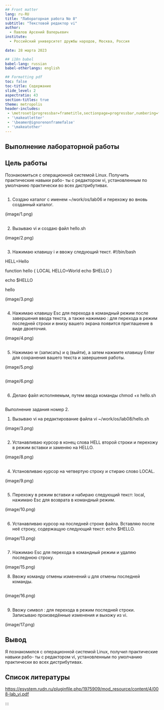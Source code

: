 ```yaml
---
## Front matter
lang: ru-RU
title: "Лабораторная работа No 8"
subtitle: "Текстовой редактор vi"
author:
  - Павлов Арсений Валерьевич
institute:
  - Российский университет дружбы народов, Москва, Россия
 
date: 28 марта 2023

## i18n babel
babel-lang: russian
babel-otherlangs: english

## Formatting pdf
toc: false
toc-title: Содержание
slide_level: 2
aspectratio: 43
section-titles: true
theme: metropolis
header-includes:
 - \metroset{progressbar=frametitle,sectionpage=progressbar,numbering=fraction}
 - '\makeatletter'
 - '\beamer@ignorenonframefalse'
 - '\makeatother'
---
```


## Выполнение лабораторной работы
## Цель работы

Познакомиться с операционной системой Linux. Получить практические навыки рабо-
ты с редактором vi, установленным по умолчанию практически во всех дистрибутивах.

##

1. Создаю каталог с именем ~/work/os/lab06 и перехожу во вновь созданный каталог.

(image/1.png)

##

2. Вызываю vi и создаю файл hello.sh

(image/2.png)

##

3. Нажимаю клавишу i и ввожу следующий текст.
#!/bin/bash

HELL=Hello

function hello {
	LOCAL HELLO=World
	echo $HELLO	
}

echo $HELLO

hello

(image/3.png)
##

4. Нажимаю клавишу Esc для перехода в командный режим после завершения ввода
текста, а также нажимаю : для перехода в режим последней строки и внизу вашего экрана появится
приглашение в виде двоеточия.

(image/4.png)

##

5. Нажимаю w (записать) и q (выйти), а затем нажмите клавишу Enter для сохранения
вашего текста и завершения работы.

(image/5.png)

##

(image/6.png)

##

6. Делаю файл исполняемым, путем ввода команды
	chmod +x hello.sh

##
	
Выполнение задания номер 2.
1. Вызываю vi на редактирование файла
	vi ~/work/os/lab08/hello.sh

(image/3.png)

##

2. Устанавливаю курсор в конец слова HELL второй строки и перехожу в режим вставки и заменяю на HELLO.

(image/8.png)
##

4. Установливаю курсор на четвертую строку и стираю слово LOCAL.

(image/9.png)

##

5. Перехожу в режим вставки и набираю следующий текст: local, нажимаю Esc для
возврата в командный режим.

(image/10.png)

##

6. Устанавливаю курсор на последней строке файла. Вставляю после неё строку, содержащую
следующий текст: echo $HELLO.

(image/13.png)

##

7. Нажимаю Esc для перехода в командный режим и удаляю последнюю строку.

(image/15.png)

8. Ввожу команду отмены изменений u для отмены последней команды.

##

(image/16.png)

##

9. Ввожу символ : для перехода в режим последней строки. Записываю произведённые
изменения и выхожу из vi.

(image/17.png)


## Вывод

Я познакомился с операционной системой Linux, получил практические навыки рабо-
ты с редактором vi, установленным по умолчанию практически во всех дистрибутивах.


## Список литературы

https://esystem.rudn.ru/pluginfile.php/1975909/mod_resource/content/4/008-lab_vi.pdf



:::
